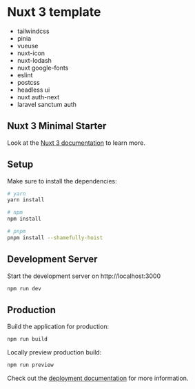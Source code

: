 
# Nuxt 3 template
 - tailwindcss
 - pinia
 - vueuse
 - nuxt-icon
 - nuxt-lodash
 - nuxt google-fonts
 - eslint
 - postcss
 - headless ui
 - nuxt auth-next
 - laravel sanctum auth

## Nuxt 3 Minimal Starter

Look at the [Nuxt 3 documentation](https://nuxt.com/docs/getting-started/introduction) to learn more.

## Setup

Make sure to install the dependencies:

```bash
# yarn
yarn install

# npm
npm install

# pnpm
pnpm install --shamefully-hoist
```

## Development Server

Start the development server on http://localhost:3000

```bash
npm run dev
```

## Production

Build the application for production:

```bash
npm run build
```

Locally preview production build:

```bash
npm run preview
```

Check out the [deployment documentation](https://nuxt.com/docs/getting-started/deployment) for more information.

